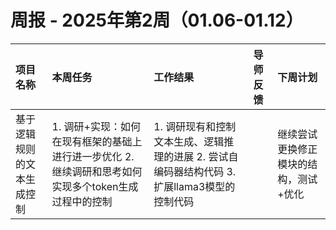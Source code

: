 # 周报 - 2025年第2周（01.06-01.12）

| 项目名称                         | 本周任务                                                         | 工作结果 | 导师反馈 | 下周计划                                                                                                             |
| :------------------------------- | :--------------------------------------------------------------- | :------- | :------- | :------------------------------------------------------------------------------------------------------------------- |
| 基于逻辑规则的文本生成控制| 1. 调研+实现：如何在现有框架的基础上进行进一步优化  2. 继续调研和思考如何实现多个token生成过程中的控制 | 1. 调研现有和控制文本生成、逻辑推理的进展 2. 尝试自编码器结构代码 3. 扩展llama3模型的控制代码|| 继续尝试更换修正模块的结构，测试+优化  |
